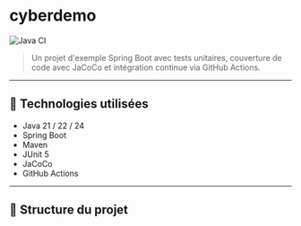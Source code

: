 # cyberdemo

![Java CI](https://github.com/DJILI-K/cyberdemo/actions/workflows/ci.yml/badge.svg)

> Un projet d'exemple Spring Boot avec tests unitaires, couverture de code avec JaCoCo et intégration continue via GitHub Actions.

---

## 🚀 Technologies utilisées

- Java 21 / 22 / 24
- Spring Boot
- Maven
- JUnit 5
- JaCoCo
- GitHub Actions

---

## 📁 Structure du projet


